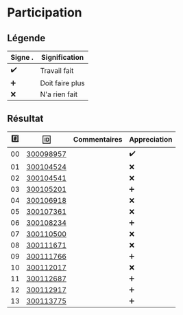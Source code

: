 # Participation

## Légende 

| Signe .             | Signification      |
|--------------------|--------------------|
| :heavy_check_mark: | Travail fait       |
| :heavy_plus_sign:  | Doit faire plus    |
| :x:                | N'a rien fait      |

## Résultat

|:hash:| :id:                             |   Commentaires                           | Appreciation       |
|------|----------------------------------|------------------------------------------|--------------------|
| 00   | [300098957](b300098957-blank-ng) |                                          | :heavy_check_mark: |
| 01   | [300104524](b300104524-blank-ng) |                                          | :x:                |
| 02   | [300104541](b300104541-blank-ng) |                                          | :x:                |
| 03   | [300105201](b300105201-blank-ng) |                                          | :heavy_plus_sign:  |
| 04   | [300106918](b300106918-blank-ng) |                                          | :x:                |
| 05   | [300107361](b300107361-blank-ng) |                                          | :x:                |
| 06   | [300108234](b300108234-blank-ng) |                                          | :heavy_plus_sign:  |
| 07   | [300110500](b300110500-blank-ng) |                                          | :x:                |
| 08   | [300111671](b300111671-blank-ng) |                                          | :x:                |
| 09   | [300111766](b300111766-blank-ng) |                                          | :heavy_plus_sign:  |
| 10   | [300112017](b300112017-blank-ng) |                                          | :x:                |
| 11   | [300112687](b300112687-blank-ng) |                                          | :heavy_plus_sign:  |
| 12   | [300112917](b300112917-blank-ng) |                                          | :heavy_plus_sign:  |
| 13   | [300113775](b300113775-blank-ng) |                                          | :heavy_plus_sign:  |

